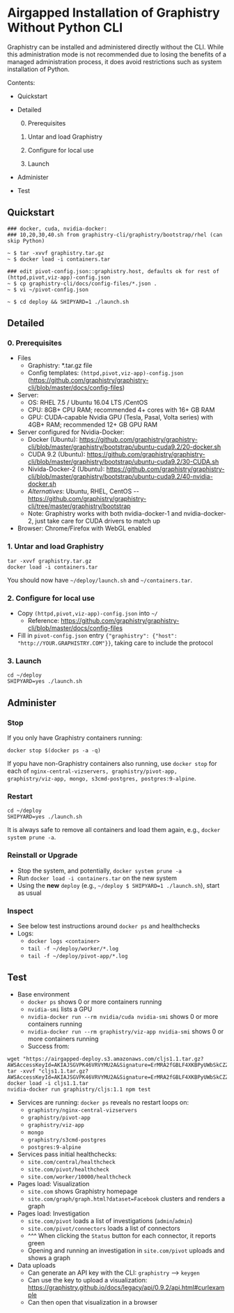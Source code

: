 # Airgapped Installation of Graphistry Without Python CLI

Graphistry can be installed and administered directly without the CLI. While this administration mode is not recommended due to losing the benefits of a managed administration process, it does avoid restrictions such as system installation of Python.

Contents:
* Quickstart
* Detailed

  0. Prerequisites
  
  1. Untar and load Graphistry
  
  2. Configure for local use
  
  3. Launch
  
* Administer
* Test

## Quickstart

```
### docker, cuda, nvidia-docker:
### 10,20,30,40.sh from graphistry-cli/graphistry/bootstrap/rhel (can skip Python)

~ $ tar -xvvf graphistry.tar.gz
~ $ docker load -i containers.tar

### edit pivot-config.json::graphistry.host, defaults ok for rest of (httpd,pivot,viz-app)-config.json
~ $ cp graphistry-cli/docs/config-files/*.json .
~ $ vi ~/pivot-config.json 

~ $ cd deploy && SHIPYARD=1 ./launch.sh
```



## Detailed

### 0. Prerequisites


* Files
  * Graphistry: *.tar.gz file
  * Config templates: `(httpd,pivot,viz-app)-config.json` (https://github.com/graphistry/graphistry-cli/blob/master/docs/config-files)
* Server:
  * OS: RHEL 7.5 / Ubuntu 16.04 LTS /CentOS
  * CPU: 8GB+ CPU RAM; recommended 4+ cores with 16+ GB RAM
  * GPU: CUDA-capable Nvidia GPU (Tesla, Pasal, Volta series) with 4GB+ RAM; recommended 12+ GB GPU RAM
* Server configured for Nvidia-Docker:
  * Docker (Ubuntu): https://github.com/graphistry/graphistry-cli/blob/master/graphistry/bootstrap/ubuntu-cuda9.2/20-docker.sh
  * CUDA 9.2 (Ubuntu): https://github.com/graphistry/graphistry-cli/blob/master/graphistry/bootstrap/ubuntu-cuda9.2/30-CUDA.sh
  * Nivida-Docker-2 (Ubuntu): https://github.com/graphistry/graphistry-cli/blob/master/graphistry/bootstrap/ubuntu-cuda9.2/40-nvidia-docker.sh
  * _Alternatives_: Ubuntu, RHEL, CentOS -- https://github.com/graphistry/graphistry-cli/tree/master/graphistry/bootstrap
  * Note: Graphistry works with both nvidia-docker-1 and nvidia-docker-2, just take care for CUDA drivers to match up
* Browser: Chrome/Firefox with WebGL enabled


### 1. Untar and load Graphistry

```
tar -xvvf graphistry.tar.gz
docker load -i containers.tar
```

You should now have `~/deploy/launch.sh` and `~/containers.tar`.

### 2. Configure for local use

* Copy `(httpd,pivot,viz-app)-config.json` into `~/`  
  * Reference: https://github.com/graphistry/graphistry-cli/blob/master/docs/config-files
* Fill in `pivot-config.json` entry `{"graphistry": {"host": "http://YOUR.GRAPHISTRY.COM"}}`, taking care to include the protocol

### 3. Launch

```
cd ~/deploy
SHIPYARD=yes ./launch.sh
```

## Administer

### Stop

If you only have Graphistry containers running:

```
docker stop $(docker ps -a -q)
```

If yopu have non-Graphistry containers also running, use `docker stop` for each of `nginx-central-vizservers, graphistry/pivot-app, graphistry/viz-app, mongo, s3cmd-postgres, postgres:9-alpine`.


### Restart

```
cd ~/deploy
SHIPYARD=yes ./launch.sh
```

It is always safe to remove all containers and load them again, e.g., `docker system prune -a`.

### Reinstall or Upgrade

* Stop the system, and potentially, `docker system prune -a`
* Run `docker load -i containers.tar` on the new system
* Using the **new** `deploy` (e.g., `~/deploy $ SHIPYARD=1 ./launch.sh`), start as usual

### Inspect

* See below test instructions around `docker ps` and healthchecks
* Logs: 
  * `docker logs <container>`
  * `tail -f ~/deploy/worker/*.log`
  * `tail -f ~/deploy/pivot-app/*.log`

## Test

* Base environment
  * `docker ps` shows 0 or more containers running
  * `nvidia-smi` lists a GPU
  * `nvidia-docker run --rm nvidia/cuda nvidia-smi` shows 0 or more containers running 
  * `nvidia-docker run --rm graphistry/viz-app nvidia-smi` shows 0 or more containers running 
  * Success from: 
```  
wget "https://airgapped-deploy.s3.amazonaws.com/cljs1.1.tar.gz?AWSAccessKeyId=AKIAJSGVPK46VRVYMU2A&Signature=ErMRA2fGBLF4XKBPyUWbSkCZZY4%3D&Expires=1542764057"
tar -xvvf "cljs1.1.tar.gz?AWSAccessKeyId=AKIAJSGVPK46VRVYMU2A&Signature=ErMRA2fGBLF4XKBPyUWbSkCZZY4%3D&Expires=1542764057""
docker load -i cljs1.1.tar
nvidia-docker run graphistry/cljs:1.1 npm test
```
* Services are running: ``docker ps`` reveals no restart loops on:
  * ``graphistry/nginx-central-vizservers``
  * ``graphistry/pivot-app``
  * ``graphistry/viz-app``
  * ``mongo``
  * ``graphistry/s3cmd-postgres``
  * ``postgres:9-alpine``
* Services pass initial healthchecks:
  * ``site.com/central/healthcheck``
  * ``site.com/pivot/healthcheck``
  * ``site.com/worker/10000/healthcheck``
* Pages load: Visualization
  * ``site.com`` shows Graphistry homepage
  * ``site.com/graph/graph.html?dataset=Facebook`` clusters and renders a graph
* Pages load: Investigation
  * ``site.com/pivot`` loads a list of investigations (`admin`/`admin`)
  * ``site.com/pivot/connectors`` loads a list of connectors
  * ^^^ When clicking the ``Status`` button for each connector, it reports green
  *  Opening and running an investigation in ``site.com/pivot`` uploads and shows a graph
* Data uploads
  * Can generate an API key with the CLI: ``graphistry`` --> ``keygen``
  * Can use the key to upload a visualization: https://graphistry.github.io/docs/legacy/api/0.9.2/api.html#curlexample
  * Can then open that visualization in a browser



